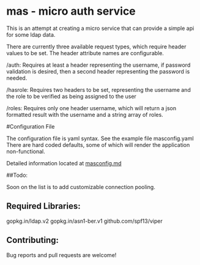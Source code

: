 # mas - micro auth service
This is an attempt at creating a micro service that can provide a simple api for some ldap data. 

There are currently three available request types, which require header values to be set. The header attribute names are configurable.  

/auth: Requires at least a header representing the username, if password validation is desired, then a second header representing the password is needed. 

/hasrole: Requires two headers to be set, representing the username and the role to be verified as being assigned to the user

/roles: Requires only one header username, which will return a json formatted result with the username and a string array of roles. 

#Configuration File

The configuration file is yaml syntax. See the example file masconfig.yaml
There are hard coded defaults, some of which will render the application non-functional.

Detailed information located at <a href="masconfig.md">masconfig.md</a>

##Todo:

Soon on the list is to add customizable connection pooling.   

## Required Libraries:
gopkg.in/ldap.v2
gopkg.in/asn1-ber.v1
github.com/spf13/viper


## Contributing:

Bug reports and pull requests are welcome!


